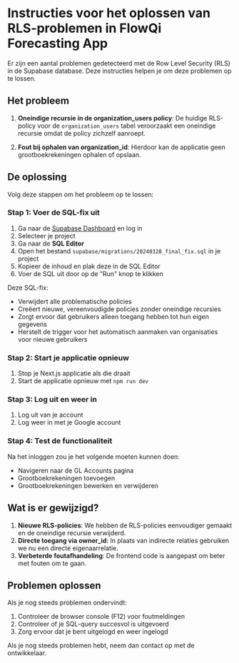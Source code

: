 # Instructies voor het oplossen van RLS-problemen in FlowQi Forecasting App

Er zijn een aantal problemen gedetecteerd met de Row Level Security (RLS) in de Supabase database. Deze instructies helpen je om deze problemen op te lossen.

## Het probleem

1. **Oneindige recursie in de organization_users policy**: De huidige RLS-policy voor de `organization_users` tabel veroorzaakt een oneindige recursie omdat de policy zichzelf aanroept.

2. **Fout bij ophalen van organization_id**: Hierdoor kan de applicatie geen grootboekrekeningen ophalen of opslaan.

## De oplossing

Volg deze stappen om het probleem op te lossen:

### Stap 1: Voer de SQL-fix uit

1. Ga naar de [Supabase Dashboard](https://app.supabase.com) en log in
2. Selecteer je project
3. Ga naar de **SQL Editor**
4. Open het bestand `supabase/migrations/20240328_final_fix.sql` in je project
5. Kopieer de inhoud en plak deze in de SQL Editor
6. Voer de SQL uit door op de "Run" knop te klikken

Deze SQL-fix:
- Verwijdert alle problematische policies
- Creëert nieuwe, vereenvoudigde policies zonder oneindige recursies
- Zorgt ervoor dat gebruikers alleen toegang hebben tot hun eigen gegevens
- Herstelt de trigger voor het automatisch aanmaken van organisaties voor nieuwe gebruikers

### Stap 2: Start je applicatie opnieuw

1. Stop je Next.js applicatie als die draait
2. Start de applicatie opnieuw met `npm run dev`

### Stap 3: Log uit en weer in

1. Log uit van je account
2. Log weer in met je Google account

### Stap 4: Test de functionaliteit

Na het inloggen zou je het volgende moeten kunnen doen:
- Navigeren naar de GL Accounts pagina
- Grootboekrekeningen toevoegen
- Grootboekrekeningen bewerken en verwijderen

## Wat is er gewijzigd?

1. **Nieuwe RLS-policies**: We hebben de RLS-policies eenvoudiger gemaakt en de oneindige recursie verwijderd.
2. **Directe toegang via owner_id**: In plaats van indirecte relaties gebruiken we nu een directe eigenaarrelatie.
3. **Verbeterde foutafhandeling**: De frontend code is aangepast om beter met fouten om te gaan.

## Problemen oplossen

Als je nog steeds problemen ondervindt:

1. Controleer de browser console (F12) voor foutmeldingen
2. Controleer of je SQL-query succesvol is uitgevoerd
3. Zorg ervoor dat je bent uitgelogd en weer ingelogd

Als je nog steeds problemen hebt, neem dan contact op met de ontwikkelaar. 